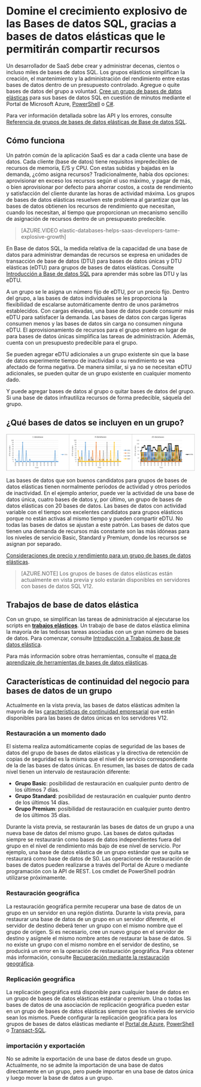 <properties
	pageTitle="Grupo de bases de datos elásticas para bases de datos SQL | Microsoft Azure"
	description="Descubra cómo puede dominar el crecimiento explosivo de sus bases de datos SQL mediante los grupos de bases de datos elásticas; una manera de compartir los recursos disponibles en gran cantidad de bases de datos."
	keywords="base de datos elástica, bases de datos SQL"	
	services="sql-database"
	documentationCenter=""
	authors="sidneyh"
	manager="jeffreyg"
	editor="cgronlun"/>

<tags
	ms.service="sql-database"
	ms.devlang="NA"
	ms.date="02/11/2016"
	ms.author="sidneyh"
	ms.workload="data-management"
	ms.topic="article"
	ms.tgt_pltfrm="NA"/>


# Domine el crecimiento explosivo de las Bases de datos SQL, gracias a bases de datos elásticas que le permitirán compartir recursos

Un desarrollador de SaaS debe crear y administrar decenas, cientos o incluso miles de bases de datos SQL. Los grupos elásticos simplifican la creación, el mantenimiento y la administración del rendimiento entre estas bases de datos dentro de un presupuesto controlado. Agregue o quite bases de datos del grupo a voluntad. [Cree un grupo de bases de datos elásticas](sql-database-elastic-pool-portal.md) para sus bases de datos SQL en cuestión de minutos mediante el Portal de Microsoft Azure, [PowerShell](sql-database-elastic-pool-powershell.md) o [C#](sql-database-elastic-pool-csharp.md).

Para ver información detallada sobre las API y los errores, consulte [Referencia de grupos de bases de datos elásticas de Base de datos SQL](sql-database-elastic-pool-reference.md).

## Cómo funciona

Un patrón común de la aplicación SaaS es dar a cada cliente una base de datos. Cada cliente (base de datos) tiene requisitos impredecibles de recursos de memoria, E/S y CPU. Con estas subidas y bajadas en la demanda, ¿cómo asigna recursos? Tradicionalmente, había dos opciones: aprovisionar en exceso los recursos según el uso máximo, y pagar de más, o bien aprovisionar por defecto para ahorrar costos, a costa de rendimiento y satisfacción del cliente durante las horas de actividad máxima. Los grupos de bases de datos elásticas resuelven este problema al garantizar que las bases de datos obtienen los recursos de rendimiento que necesitan, cuando los necesitan, al tiempo que proporcionan un mecanismo sencillo de asignación de recursos dentro de un presupuesto predecible.

> [AZURE.VIDEO elastic-databases-helps-saas-developers-tame-explosive-growth]

En Base de datos SQL, la medida relativa de la capacidad de una base de datos para administrar demandas de recursos se expresa en unidades de transacción de base de datos (DTU) para bases de datos únicas y DTU elásticas (eDTU) para grupos de bases de datos elásticas. Consulte [Introducción a Base de datos SQL](sql-database-technical-overview.md#understand-dtus) para aprender más sobre las DTU y las eDTU.

A un grupo se le asigna un número fijo de eDTU, por un precio fijo. Dentro del grupo, a las bases de datos individuales se les proporciona la flexibilidad de escalarse automáticamente dentro de unos parámetros establecidos. Con cargas elevadas, una base de datos puede consumir más eDTU para satisfacer la demanda. Las bases de datos con cargas ligeras consumen menos y las bases de datos sin carga no consumen ninguna eDTU. El aprovisionamiento de recursos para el grupo entero en lugar de para bases de datos únicas simplifica las tareas de administración. Además, cuenta con un presupuesto predecible para el grupo.

Se pueden agregar eDTU adicionales a un grupo existente sin que la base de datos experimente tiempo de inactividad o su rendimiento se vea afectado de forma negativa. De manera similar, si ya no se necesitan eDTU adicionales, se pueden quitar de un grupo existente en cualquier momento dado.

Y puede agregar bases de datos al grupo o quitar bases de datos del grupo. Si una base de datos infrautiliza recursos de forma predecible, sáquela del grupo.

## ¿Qué bases de datos se incluyen en un grupo?

![Bases de datos SQL que comparten elementos eDTU en un grupo de bases de datos elásticas.][1]

Las bases de datos que son buenos candidatos para grupos de bases de datos elásticas tienen normalmente períodos de actividad y otros períodos de inactividad. En el ejemplo anterior, puede ver la actividad de una base de datos única, cuatro bases de datos y, por último, un grupo de bases de datos elásticas con 20 bases de datos. Las bases de datos con actividad variable con el tiempo son excelentes candidatos para grupos elásticos porque no están activas al mismo tiempo y pueden compartir eDTU. No todas las bases de datos se ajustan a este patrón. Las bases de datos que tienen una demanda de recursos más constante son las más idóneas para los niveles de servicio Basic, Standard y Premium, donde los recursos se asignan por separado.

[Consideraciones de precio y rendimiento para un grupo de bases de datos elásticas](sql-database-elastic-pool-guidance.md).


> [AZURE.NOTE] Los grupos de bases de datos elásticas están actualmente en vista previa y solo estarán disponibles en servidores con bases de datos SQL V12.

## Trabajos de base de datos elástica

Con un grupo, se simplifican las tareas de administración al ejecutarse los scripts en **[trabajos elásticos](sql-database-elastic-jobs-overview.md)**. Un trabajo de base de datos elástica elimina la mayoría de las tediosas tareas asociadas con un gran número de bases de datos. Para comenzar, consulte [Introducción a Trabajos de base de datos elástica](sql-database-elastic-jobs-getting-started.md).

Para más información sobre otras herramientas, consulte el [mapa de aprendizaje de herramientas de bases de datos elásticas](https://azure.microsoft.com/documentation/learning-paths/sql-database-elastic-scale/).

## Características de continuidad del negocio para bases de datos de un grupo

Actualmente en la vista previa, las bases de datos elásticas admiten la mayoría de las [características de continuidad empresarial](sql-database-business-continuity.md) que están disponibles para las bases de datos únicas en los servidores V12.

### Restauración a un momento dado

El sistema realiza automáticamente copias de seguridad de las bases de datos del grupo de bases de datos elásticas y la directiva de retención de copias de seguridad es la misma que el nivel de servicio correspondiente de la de las bases de datos únicas. En resumen, las bases de datos de cada nivel tienen un intervalo de restauración diferente:

* **Grupo Basic**: posibilidad de restauración en cualquier punto dentro de los últimos 7 días. 
* **Grupo Standard**: posibilidad de restauración en cualquier punto dentro de los últimos 14 días.
* **Grupo Premium**: posibilidad de restauración en cualquier punto dentro de los últimos 35 días. 

Durante la vista previa, se restaurarán las bases de datos de un grupo a una nueva base de datos del mismo grupo. Las bases de datos quitadas siempre se restaurarán como bases de datos independientes fuera del grupo en el nivel de rendimiento más bajo de ese nivel de servicio. Por ejemplo, una base de datos elástica de un grupo estándar que se quita se restaurará como base de datos de S0. Las operaciones de restauración de bases de datos pueden realizarse a través del Portal de Azure o mediante programación con la API de REST. Los cmdlet de PowerShell podrán utilizarse próximamente.

### Restauración geográfica

La restauración geográfica permite recuperar una base de datos de un grupo en un servidor en una región distinta. Durante la vista previa, para restaurar una base de datos de un grupo en un servidor diferente, el servidor de destino deberá tener un grupo con el mismo nombre que el grupo de origen. Si es necesario, cree un nuevo grupo en el servidor de destino y asígnele el mismo nombre antes de restaurar la base de datos. Si no existe un grupo con el mismo nombre en el servidor de destino, se producirá un error en la operación de restauración geográfica. Para obtener más información, consulte [Recuperación mediante la restauración geográfica](sql-database-disaster-recovery.md#recover-using-geo-restore).


### Replicación geográfica

La replicación geográfica está disponible para cualquier base de datos en un grupo de bases de datos elásticas estándar o premium. Una o todas las bases de datos de una asociación de replicación geográfica pueden estar en un grupo de bases de datos elásticas siempre que los niveles de servicio sean los mismos. Puede configurar la replicación geográfica para los grupos de bases de datos elásticas mediante el [Portal de Azure](sql-database-geo-replication-portal.md), [PowerShell](sql-database-geo-replication-powershell.md) o [Transact-SQL](sql-database-geo-replication-transact-sql.md).

### importación y exportación

No se admite la exportación de una base de datos desde un grupo. Actualmente, no se admite la importación de una base de datos directamente en un grupo, pero puede importar en una base de datos única y luego mover la base de datos a un grupo.


<!--Image references-->
[1]: ./media/sql-database-elastic-pool/databases.png

<!---HONumber=AcomDC_0302_2016-->